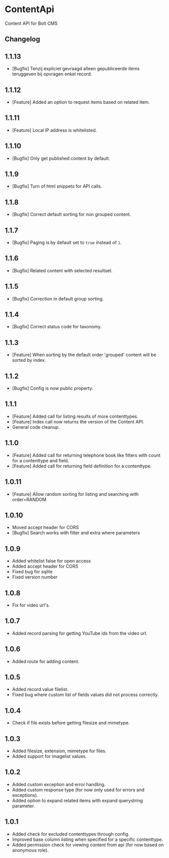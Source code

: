 ContentApi
============================
Content API for Bolt CMS

Changelog
----------------------------

## 1.1.13
- [Bugfix] Tenzij expliciet gevraagd alleen gepubliceerde items teruggeven bij opvragen enkel record.

## 1.1.12
- [Feature] Added an option to request items based on related item.

## 1.1.11
- [Feature] Local IP address is whitelisted.

## 1.1.10
- [Bugfix] Only get published content by default.

## 1.1.9
- [Bugfix] Turn of html snippets for API calls.

## 1.1.8
- [Bugfix] Correct default sorting for non grouped content.

## 1.1.7
- [Bugfix] Paging is by default set to `true` instead of `1`.

## 1.1.6
- [Bugfix] Related content with selected resultset.

## 1.1.5
- [Bugfix] Correction in default group sorting.

## 1.1.4
- [Bugfix] Correct status code for taxonomy.

## 1.1.3
- [Feature] When sorting by the default order 'grouped' content will be sorted by index.

## 1.1.2
- [Bugfix] Config is now public property.

## 1.1.1
- [Feature] Added call for listing results of more contenttypes.
- [Feature] Index call now returns the version of the Content API.
- General code cleanup.

## 1.1.0
- [Feature] Added call for returning telephone book like filters with count for a contenttype and field. 
- [Feature] Added call for returning field definition for a contenttype.

## 1.0.11
- [Feature] Allow random sorting for listing and searching with order=RANDOM

## 1.0.10
- Moved accept header for CORS
- [Bugfix] Search works with filter and extra where parameters

## 1.0.9
- Added whitelist false for open access
- Added accept header for CORS
- Fixed bug for sqlite
- Fixed version number

## 1.0.8
- Fix for video url's.

## 1.0.7
- Added record parsing for getting YouTube ids from the video url.

## 1.0.6
- Added route for adding content.

## 1.0.5
- Added record value filelist.
- Fixed bug where custom list of fields values did not process correctly.

## 1.0.4
- Check if file exists before getting filesize and mimetype.

## 1.0.3
- Added filesize, extension, mimetype for files.
- Added support for imagelist values.

## 1.0.2
- Added custom exception and error handling.
- Added custom response type (for now only used for errors and exceptions).
- Added option to expand related items with expand querystring parameter.

## 1.0.1
- Added check for excluded contenttypes through config.
- Improved base column listing when specified for a specific contenttype.
- Added permission check for viewing content from api (for now based on anonymous role).
